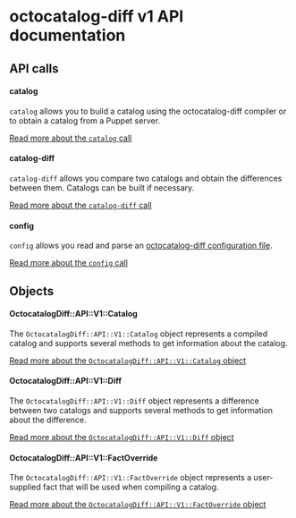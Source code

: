 # octocatalog-diff v1 API documentation

## API calls

#### catalog

`catalog` allows you to build a catalog using the octocatalog-diff compiler or to obtain a catalog from a Puppet server.

[Read more about the `catalog` call](/doc/dev/api/v1/calls/catalog.md)

#### catalog-diff

`catalog-diff` allows you compare two catalogs and obtain the differences between them. Catalogs can be built if necessary.

[Read more about the `catalog-diff` call](/doc/dev/api/v1/calls/catalog-diff.md)

#### config

`config` allows you read and parse an [octocatalog-diff configuration file](/doc/configuration.md).

[Read more about the `config` call](/doc/dev/api/v1/calls/config.md)

## Objects

#### OctocatalogDiff::API::V1::Catalog

The `OctocatalogDiff::API::V1::Catalog` object represents a compiled catalog and supports several methods to get information about the catalog.

[Read more about the `OctocatalogDiff::API::V1::Catalog` object](/doc/dev/api/v1/objects/catalog.md)

#### OctocatalogDiff::API::V1::Diff

The `OctocatalogDiff::API::V1::Diff` object represents a difference between two catalogs and supports several methods to get information about the difference.

[Read more about the `OctocatalogDiff::API::V1::Diff` object](/doc/dev/api/v1/objects/diff.md)

#### OctocatalogDiff::API::V1::FactOverride

The `OctocatalogDiff::API::V1::FactOverride` object represents a user-supplied fact that will be used when compiling a catalog.

[Read more about the `OctocatalogDiff::API::V1::FactOverride` object](/doc/dev/api/v1/objects/fact_override.md)
